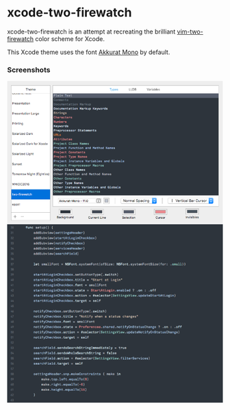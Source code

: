 # xcode-two-firewatch

xcode-two-firewatch is an attempt at recreating the brilliant [vim-two-firewatch](https://github.com/rakr/vim-two-firewatch) color scheme for Xcode.

This Xcode theme uses the font [Akkurat Mono](https://github.com/ProgrammingFonts/ProgrammingFonts/tree/master/Akkurat-Mono/akkurat-mono-1.000) by default.

### Screenshots

![Screenshot 1][screenshot1]
![Screenshot 2][screenshot2]

[screenshot1]: screenshot1.png
[screenshot2]: screenshot2.png
